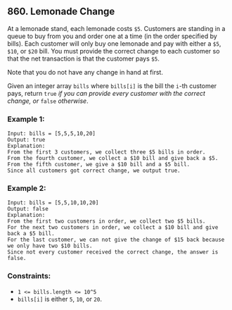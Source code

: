 ## 860. Lemonade Change

At a lemonade stand, each lemonade costs ```$5```. Customers are standing in a queue to buy from you and order one at a time (in the order specified by bills). Each customer will only buy one lemonade and pay with either a ```$5```, ```$10```, or ```$20``` bill. You must provide the correct change to each customer so that the net transaction is that the customer pays ```$5```.

Note that you do not have any change in hand at first.

Given an integer array ```bills``` where ```bills[i]``` is the bill the ```i```-th customer pays, return ```true``` *if you can provide every customer with the correct change, or* ```false``` *otherwise*.

### Example 1:
```
Input: bills = [5,5,5,10,20]
Output: true
Explanation:
From the first 3 customers, we collect three $5 bills in order.
From the fourth customer, we collect a $10 bill and give back a $5.
From the fifth customer, we give a $10 bill and a $5 bill.
Since all customers got correct change, we output true.
```
### Example 2:
```
Input: bills = [5,5,10,10,20]
Output: false
Explanation:
From the first two customers in order, we collect two $5 bills.
For the next two customers in order, we collect a $10 bill and give back a $5 bill.
For the last customer, we can not give the change of $15 back because we only have two $10 bills.
Since not every customer received the correct change, the answer is false.
```

### Constraints:

* ```1 <= bills.length <= 10^5```
* ```bills[i]``` is either ```5```, ```10```, or ```20```.